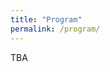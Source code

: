 ```yaml
---
title: "Program"
permalink: /program/
---
```


TBA

<!-- The event will be live on Youtube/Twitch (link soon).

Time zone in Porto de Galinhas, Brazil (GMT-3) .

The paper presentations will be **20 minutes** plus 10 minutes of Q&A and discussion.

## Session A: LEVEL 1 - GAME TESTING
> 9:00 - 10:30

* (09:00 - 09:30) Introduction and Welcome 
* (09:30 - 10:00) Ciprian Paduraru, Alin Stefanescu and Augustin Jianu. **Unit test generation using large language models for Unity game development**
* (10:00 - 10:30) Patric Feldmeier and Gordon Fraser. **Combining Neuroevolution with the Search for Novelty to Improve the Generation of Test Inputs for Games**

## Session B: LEVEL 2 - GAME DEVELOPMENT
> 11:00 - 12:00

* (11:00 - 11:30) Stefano Campanella, Emanuela Guglielmi, Rocco Oliveto, Gabriele Bavota and Simone Scalabrino. **Towards the Automatic Replication of Gameplays to Support Game Debugging**
* (11:30 - 12:00) Xiaozhou Li, Valentina Lenarduzzi and Davide Taibi. **A Data-driven Analysis of Player Personalities for Different Game Genres**

## Session C: BOSS FIGHT - KEYNOTE
> 14:00 - 15:30 

**Prof. Rodrigo Santos**

Head of Complex Systems Engineering Lab

Associate Professor of Information Systems

### Title: Software Ecosystems in Industry

Abstract: The globalization of the software industry creates business opportunities for organizations that acquire and offer IT products and services in several domains, including digital games. However, the growing dependency on the networks of suppliers and external developers to reach organizational objectives and to analyze diversified stakeholders' demands brings several challenges. The reason is the fact that the set of technologies and applications – extensible and/or integrated – forms a common technological platform that joins a community of suppliers, external developers and users, generating networks known as software ecosystems (SECO). An important concern refers to SECO modeling and analysis since IT managers should make decisions based on a systemic perspective. In this talk, we aim to introduce some concepts and factors that affect SECO modeling and analysis in industry. In addition, some SECO implications on the applied software engineering for games will be pointed out.

Bio: Rodrigo Santos is an Associate Professor at the Department of Applied Informatics at the Federal University of the State of Rio de Janeiro (UNIRIO) and Research Productivity Fellow Level 2 by the Brazilian National Council for Scientific and Technological Development (CNPq). PhD in Software Engineering from the Federal University of Rio de Janeiro (COPPE/UFRJ). He was Academic Visitor at University College London (UCL) and Postdoc Researcher at COPPE/UFRJ. Head of the Complex Systems Engineering Laboratory (LabESC), leading a team of 20 students with more than 30 partners over the world. His research interests are Complex Systems Engineering (especially software ecosystems and systems-of-systems) and Software Engineering Education. He is the steering committee chair for SESoS@ICSE and was guest editor for special issues/sections for Information and Software Technology (Elsevier), Journal of Software: Evolution and Process (Wiley), Communications in Computer and Information Science (Springer), Journal of Internet Services and Applications (SBC & Springer), and Journal of the Brazilian Computer Society (SBC & Springer). He also served as PC member for ICSE-SEET, ICSE-SCORE. SESoS, ECSA, MODELS, ICSOB, CIbSE, IWSiB, ECIS, ACM MEDES etc., and as reviewer for IEEE TSE, JSS, IST, COMIND, ESWA, SCP, JSEP, FGCS, IJDRR etc.

![](../assets/images/pics/rodrigo-keynote.jpeg)

## Session D: CONTINUE?
> 16:00 - 17:00

Round table discussion: challenges and opportunities in software engineering for game development.

---

closing session -->